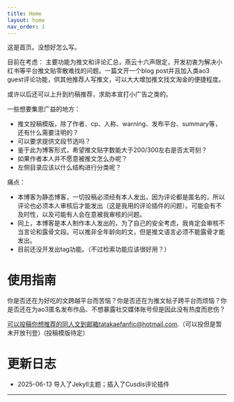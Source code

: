 ```yaml
---
title: Home
layout: home
nav_order: 1
---
```


这是首页。没想好怎么写。

目前在考虑：
主要功能为推文和评论汇总，燕云十六声限定，开发初衷为解决小红书等平台推文贴零散难找的问题。一篇文开一个blog post并且加入类ao3 guest评论功能，供其他推荐人写推文，可以大大增加推文找文淘金的便捷程度。

或许以后还可以上升到约稿推荐，求助本宣打小广告之类的。

一些想要集思广益的地方：
- 推文投稿模版，除了作者、cp、人称、warning、发布平台、summary等，还有什么需要注明的？
- 可以要求提供文段节选吗？
- 鉴于此为博客形式，希望推文贴字数能大于200/300左右是否太苛刻？
- 如果作者本人并不愿意被推文怎么办呢？
- 左侧目录应该以什么结构进行分类呢？

痛点：
- 本博客为静态博客，一切投稿必须经有本人发出，因为评论都是匿名的，所以评论也必须本人审核后才能发出（这是我用的评论插件的问题）。可能会有不及时性，以及可能有人会在意被我审核的问题。
- 同上，本博客是本人制作本人发出的，为了自己的安全考虑，我肯定会审核不当言论和露骨文段。可以推非全年龄向的文，但是推文语言必须不能露骨才能发出。
- 目前还没开发出tag功能。（不过检索功能应该很好用？）

# 使用指南
你是否还在为好吃的文跨越平台而苦恼？你是否还在为推文帖子跨平台而烦恼？你是否还在为ao3匿名发布作品、不想暴露社交媒体账号但是因此没有热度而悲伤？

可以投稿你想推荐的同人文到邮箱tatakaefanfic@hotmail.com.（可以投但是暂未开放刊登）(投稿模版待定）


# 更新日志
- 2025-06-13 导入了Jekyll主题；插入了Cusdis评论插件

----

[^1]: [It can take up to 10 minutes for changes to your site to publish after you push the changes to GitHub](https://docs.github.com/en/pages/setting-up-a-github-pages-site-with-jekyll/creating-a-github-pages-site-with-jekyll#creating-your-site).

[Just the Docs]: https://just-the-docs.github.io/just-the-docs/
[GitHub Pages]: https://docs.github.com/en/pages
[README]: https://github.com/just-the-docs/just-the-docs-template/blob/main/README.md
[Jekyll]: https://jekyllrb.com
[GitHub Pages / Actions workflow]: https://github.blog/changelog/2022-07-27-github-pages-custom-github-actions-workflows-beta/
[use this template]: https://github.com/just-the-docs/just-the-docs-template/generate
